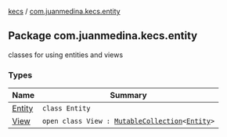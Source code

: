 [kecs](../index.md) / [com.juanmedina.kecs.entity](./index.md)

## Package com.juanmedina.kecs.entity

classes for using entities and views

### Types

| Name | Summary |
|---|---|
| [Entity](-entity/index.md) | `class Entity` |
| [View](-view/index.md) | `open class View : `[`MutableCollection`](https://kotlinlang.org/api/latest/jvm/stdlib/kotlin.collections/-mutable-collection/index.html)`<`[`Entity`](-entity/index.md)`>` |
